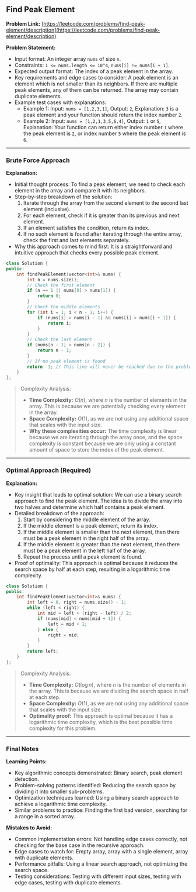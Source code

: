 ## Find Peak Element
**Problem Link:** [https://leetcode.com/problems/find-peak-element/description](https://leetcode.com/problems/find-peak-element/description)

**Problem Statement:**
- Input format: An integer array `nums` of size `n`.
- Constraints: `1 <= nums.length <= 10^4`, `nums[i] != nums[i + 1]`.
- Expected output format: The index of a peak element in the array.
- Key requirements and edge cases to consider: A peak element is an element which is not smaller than its neighbors. If there are multiple peak elements, any of them can be returned. The array may contain duplicate elements.
- Example test cases with explanations: 
    - Example 1: Input: `nums = [1,2,3,1]`, Output: `2`, Explanation: `3` is a peak element and your function should return the index number `2`.
    - Example 2: Input: `nums = [1,2,1,3,5,6,4]`, Output: `1` or `5`, Explanation: Your function can return either index number `1` where the peak element is `2`, or index number `5` where the peak element is `6`.

---

### Brute Force Approach

**Explanation:**
- Initial thought process: To find a peak element, we need to check each element in the array and compare it with its neighbors.
- Step-by-step breakdown of the solution: 
    1. Iterate through the array from the second element to the second last element (inclusive).
    2. For each element, check if it is greater than its previous and next element.
    3. If an element satisfies the condition, return its index.
    4. If no such element is found after iterating through the entire array, check the first and last elements separately.
- Why this approach comes to mind first: It is a straightforward and intuitive approach that checks every possible peak element.

```cpp
class Solution {
public:
    int findPeakElement(vector<int>& nums) {
        int n = nums.size();
        // Check the first element
        if (n == 1 || nums[0] > nums[1]) {
            return 0;
        }
        // Check the middle elements
        for (int i = 1; i < n - 1; i++) {
            if (nums[i] > nums[i - 1] && nums[i] > nums[i + 1]) {
                return i;
            }
        }
        // Check the last element
        if (nums[n - 1] > nums[n - 2]) {
            return n - 1;
        }
        // If no peak element is found
        return -1; // This line will never be reached due to the problem constraints
    }
};
```

> Complexity Analysis:
> - **Time Complexity:** $O(n)$, where $n$ is the number of elements in the array. This is because we are potentially checking every element in the array.
> - **Space Complexity:** $O(1)$, as we are not using any additional space that scales with the input size.
> - **Why these complexities occur:** The time complexity is linear because we are iterating through the array once, and the space complexity is constant because we are only using a constant amount of space to store the index of the peak element.

---

### Optimal Approach (Required)

**Explanation:**
- Key insight that leads to optimal solution: We can use a binary search approach to find the peak element. The idea is to divide the array into two halves and determine which half contains a peak element.
- Detailed breakdown of the approach: 
    1. Start by considering the middle element of the array.
    2. If the middle element is a peak element, return its index.
    3. If the middle element is smaller than the next element, then there must be a peak element in the right half of the array.
    4. If the middle element is greater than the next element, then there must be a peak element in the left half of the array.
    5. Repeat the process until a peak element is found.
- Proof of optimality: This approach is optimal because it reduces the search space by half at each step, resulting in a logarithmic time complexity.

```cpp
class Solution {
public:
    int findPeakElement(vector<int>& nums) {
        int left = 0, right = nums.size() - 1;
        while (left < right) {
            int mid = left + (right - left) / 2;
            if (nums[mid] < nums[mid + 1]) {
                left = mid + 1;
            } else {
                right = mid;
            }
        }
        return left;
    }
};
```

> Complexity Analysis:
> - **Time Complexity:** $O(\log n)$, where $n$ is the number of elements in the array. This is because we are dividing the search space in half at each step.
> - **Space Complexity:** $O(1)$, as we are not using any additional space that scales with the input size.
> - **Optimality proof:** This approach is optimal because it has a logarithmic time complexity, which is the best possible time complexity for this problem.

---

### Final Notes

**Learning Points:**
- Key algorithmic concepts demonstrated: Binary search, peak element detection.
- Problem-solving patterns identified: Reducing the search space by dividing it into smaller sub-problems.
- Optimization techniques learned: Using a binary search approach to achieve a logarithmic time complexity.
- Similar problems to practice: Finding the first bad version, searching for a range in a sorted array.

**Mistakes to Avoid:**
- Common implementation errors: Not handling edge cases correctly, not checking for the base case in the recursive approach.
- Edge cases to watch for: Empty array, array with a single element, array with duplicate elements.
- Performance pitfalls: Using a linear search approach, not optimizing the search space.
- Testing considerations: Testing with different input sizes, testing with edge cases, testing with duplicate elements.